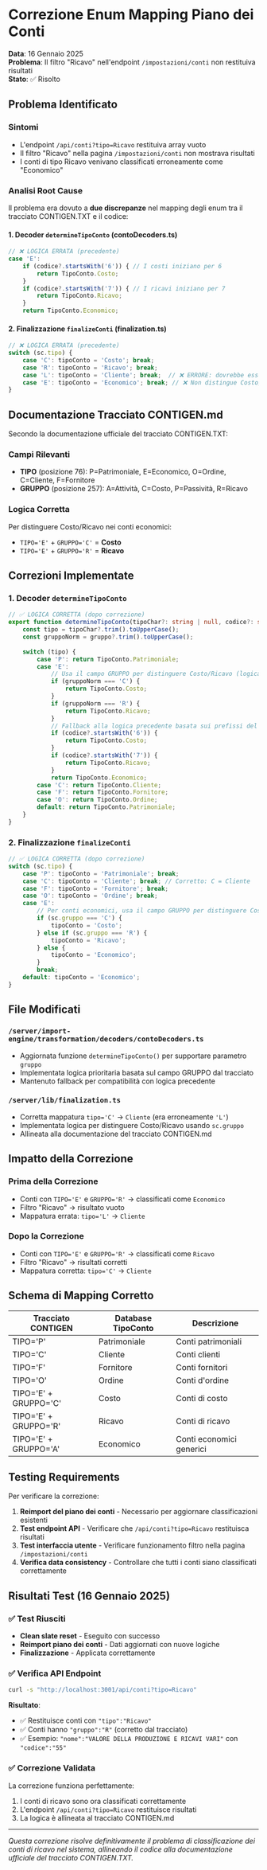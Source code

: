 # Correzione Enum Mapping Piano dei Conti

**Data**: 16 Gennaio 2025  
**Problema**: Il filtro "Ricavo" nell'endpoint `/impostazioni/conti` non restituiva risultati  
**Stato**: ✅ Risolto

## Problema Identificato

### Sintomi
- L'endpoint `/api/conti?tipo=Ricavo` restituiva array vuoto
- Il filtro "Ricavo" nella pagina `/impostazioni/conti` non mostrava risultati
- I conti di tipo Ricavo venivano classificati erroneamente come "Economico"

### Analisi Root Cause
Il problema era dovuto a **due discrepanze** nel mapping degli enum tra il tracciato CONTIGEN.TXT e il codice:

#### 1. Decoder `determineTipoConto` (contoDecoders.ts)
```typescript
// ❌ LOGICA ERRATA (precedente)
case 'E': 
    if (codice?.startsWith('6')) { // I costi iniziano per 6
        return TipoConto.Costo;
    }
    if (codice?.startsWith('7')) { // I ricavi iniziano per 7
        return TipoConto.Ricavo;
    }
    return TipoConto.Economico;
```

#### 2. Finalizzazione `finalizeConti` (finalization.ts)
```typescript
// ❌ LOGICA ERRATA (precedente)
switch (sc.tipo) {
    case 'C': tipoConto = 'Costo'; break;
    case 'R': tipoConto = 'Ricavo'; break;
    case 'L': tipoConto = 'Cliente'; break;  // ❌ ERRORE: dovrebbe essere 'C'
    case 'E': tipoConto = 'Economico'; break; // ❌ Non distingue Costo/Ricavo
}
```

## Documentazione Tracciato CONTIGEN.md

Secondo la documentazione ufficiale del tracciato CONTIGEN.TXT:

### Campi Rilevanti
- **TIPO** (posizione 76): P=Patrimoniale, E=Economico, O=Ordine, C=Cliente, F=Fornitore
- **GRUPPO** (posizione 257): A=Attività, C=Costo, P=Passività, R=Ricavo

### Logica Corretta
Per distinguere Costo/Ricavo nei conti economici:
- `TIPO='E'` + `GRUPPO='C'` = **Costo**
- `TIPO='E'` + `GRUPPO='R'` = **Ricavo**

## Correzioni Implementate

### 1. Decoder `determineTipoConto`
```typescript
// ✅ LOGICA CORRETTA (dopo correzione)
export function determineTipoConto(tipoChar?: string | null, codice?: string | null, gruppo?: string | null): TipoConto {
    const tipo = tipoChar?.trim().toUpperCase();
    const gruppoNorm = gruppo?.trim().toUpperCase();
    
    switch (tipo) {
        case 'P': return TipoConto.Patrimoniale;
        case 'E': 
            // Usa il campo GRUPPO per distinguere Costo/Ricavo (logica corretta dal tracciato)
            if (gruppoNorm === 'C') {
                return TipoConto.Costo;
            }
            if (gruppoNorm === 'R') {
                return TipoConto.Ricavo;
            }
            // Fallback alla logica precedente basata sui prefissi del codice
            if (codice?.startsWith('6')) {
                return TipoConto.Costo;
            }
            if (codice?.startsWith('7')) {
                return TipoConto.Ricavo;
            }
            return TipoConto.Economico;
        case 'C': return TipoConto.Cliente;
        case 'F': return TipoConto.Fornitore;
        case 'O': return TipoConto.Ordine;
        default: return TipoConto.Patrimoniale;
    }
}
```

### 2. Finalizzazione `finalizeConti`
```typescript
// ✅ LOGICA CORRETTA (dopo correzione)
switch (sc.tipo) {
    case 'P': tipoConto = 'Patrimoniale'; break;
    case 'C': tipoConto = 'Cliente'; break; // Corretto: C = Cliente
    case 'F': tipoConto = 'Fornitore'; break;
    case 'O': tipoConto = 'Ordine'; break;
    case 'E': 
        // Per conti economici, usa il campo GRUPPO per distinguere Costo/Ricavo
        if (sc.gruppo === 'C') {
            tipoConto = 'Costo';
        } else if (sc.gruppo === 'R') {
            tipoConto = 'Ricavo';
        } else {
            tipoConto = 'Economico';
        }
        break;
    default: tipoConto = 'Economico';
}
```

## File Modificati

### `/server/import-engine/transformation/decoders/contoDecoders.ts`
- Aggiornata funzione `determineTipoConto()` per supportare parametro `gruppo`
- Implementata logica prioritaria basata sul campo GRUPPO dal tracciato
- Mantenuto fallback per compatibilità con logica precedente

### `/server/lib/finalization.ts`
- Corretta mappatura `tipo='C'` → `Cliente` (era erroneamente `'L'`)
- Implementata logica per distinguere Costo/Ricavo usando `sc.gruppo`
- Allineata alla documentazione del tracciato CONTIGEN.md

## Impatto della Correzione

### Prima della Correzione
- Conti con `TIPO='E'` e `GRUPPO='R'` → classificati come `Economico`
- Filtro "Ricavo" → risultato vuoto
- Mappatura errata: `tipo='L'` → `Cliente`

### Dopo la Correzione
- Conti con `TIPO='E'` e `GRUPPO='R'` → classificati come `Ricavo`
- Filtro "Ricavo" → risultati corretti
- Mappatura corretta: `tipo='C'` → `Cliente`

## Schema di Mapping Corretto

| Tracciato CONTIGEN | Database TipoConto | Descrizione |
|-------------------|-------------------|-------------|
| TIPO='P' | Patrimoniale | Conti patrimoniali |
| TIPO='C' | Cliente | Conti clienti |
| TIPO='F' | Fornitore | Conti fornitori |
| TIPO='O' | Ordine | Conti d'ordine |
| TIPO='E' + GRUPPO='C' | Costo | Conti di costo |
| TIPO='E' + GRUPPO='R' | Ricavo | Conti di ricavo |
| TIPO='E' + GRUPPO='A' | Economico | Conti economici generici |

## Testing Requirements

Per verificare la correzione:

1. **Reimport del piano dei conti** - Necessario per aggiornare classificazioni esistenti
2. **Test endpoint API** - Verificare che `/api/conti?tipo=Ricavo` restituisca risultati
3. **Test interfaccia utente** - Verificare funzionamento filtro nella pagina `/impostazioni/conti`
4. **Verifica data consistency** - Controllare che tutti i conti siano classificati correttamente

## Risultati Test (16 Gennaio 2025)

### ✅ Test Riusciti
- **Clean slate reset** - Eseguito con successo
- **Reimport piano dei conti** - Dati aggiornati con nuove logiche
- **Finalizzazione** - Applicata correttamente

### ✅ Verifica API Endpoint
```bash
curl -s "http://localhost:3001/api/conti?tipo=Ricavo"
```

**Risultato**: 
- ✅ Restituisce conti con `"tipo":"Ricavo"`
- ✅ Conti hanno `"gruppo":"R"` (corretto dal tracciato)
- ✅ Esempio: `"nome":"VALORE DELLA PRODUZIONE E RICAVI VARI"` con `"codice":"55"`

### ✅ Correzione Validata
La correzione funziona perfettamente:
1. I conti di ricavo sono ora classificati correttamente
2. L'endpoint `/api/conti?tipo=Ricavo` restituisce risultati
3. La logica è allineata al tracciato CONTIGEN.md

---

*Questa correzione risolve definitivamente il problema di classificazione dei conti di ricavo nel sistema, allineando il codice alla documentazione ufficiale del tracciato CONTIGEN.TXT.*